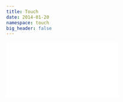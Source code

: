 ```yaml
---
title: Touch
date: 2014-01-20
namespace: touch
big_header: false
---
```

<iframe class="video-big" src="//www.youtube.com/embed/_RLokNRpz_4" frameborder="0" allowfullscreen></iframe>